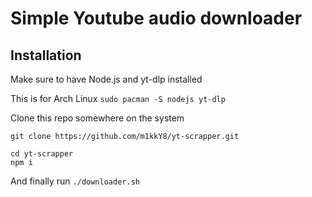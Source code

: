 # Simple Youtube audio downloader

## Installation
Make sure to have Node.js and yt-dlp installed

This is for Arch Linux
`sudo pacman -S nodejs yt-dlp`

Clone this repo somewhere on the system

```
git clone https://github.com/m1kkY8/yt-scrapper.git
```

```
cd yt-scrapper
npm i
```

And finally run `./downloader.sh`
